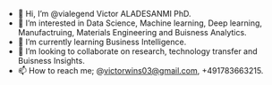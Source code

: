 - 👋 Hi, I’m @vialegend Victor ALADESANMI PhD.
- 👀 I’m interested in Data Science, Machine learning, Deep learning, Manufactruing, Materials Engineering and Buisness Analytics. 
- 🌱 I’m currently learning Business Intelligence. 
- 💞️ I’m looking to collaborate on research, technology transfer and Buisness Insights.
- 📫 How to reach me; @victorwins03@gmail.com, +491783663215.

<!---
vialegend/vialegend is a ✨ special ✨ repository because its `README.md` (this file) appears on your GitHub profile.
You can click the Preview link to take a look at your changes.
--->
